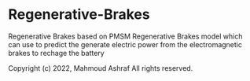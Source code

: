 # Regenerative-Brakes
Regenerative Brakes based on PMSM
Regenerative Brakes model which can use to predict the generate electric power from the electromagnetic brakes to rechage the battery

Copyright (c) 2022, Mahmoud Ashraf
All rights reserved.

